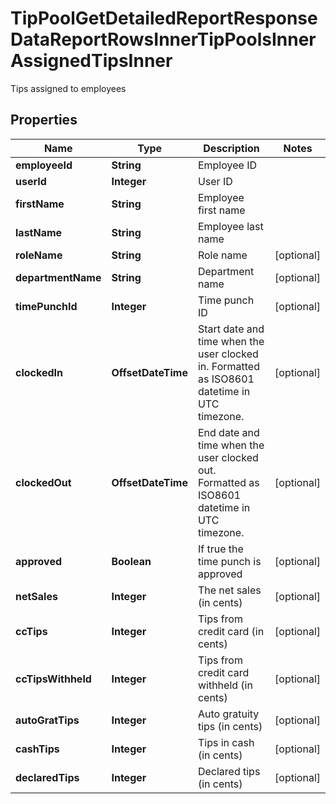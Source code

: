 

# TipPoolGetDetailedReportResponseDataReportRowsInnerTipPoolsInnerAssignedTipsInner

Tips assigned to employees

## Properties

| Name | Type | Description | Notes |
|------------ | ------------- | ------------- | -------------|
|**employeeId** | **String** | Employee ID |  |
|**userId** | **Integer** | User ID |  |
|**firstName** | **String** | Employee first name |  |
|**lastName** | **String** | Employee last name |  |
|**roleName** | **String** | Role name |  [optional] |
|**departmentName** | **String** | Department name |  [optional] |
|**timePunchId** | **Integer** | Time punch ID |  [optional] |
|**clockedIn** | **OffsetDateTime** | Start date and time when the user clocked in. Formatted as ISO8601 datetime in UTC timezone. |  [optional] |
|**clockedOut** | **OffsetDateTime** | End date and time when the user clocked out. Formatted as ISO8601 datetime in UTC timezone. |  [optional] |
|**approved** | **Boolean** | If true the time punch is approved |  [optional] |
|**netSales** | **Integer** | The net sales (in cents) |  [optional] |
|**ccTips** | **Integer** | Tips from credit card (in cents) |  [optional] |
|**ccTipsWithheld** | **Integer** | Tips from credit card withheld (in cents) |  [optional] |
|**autoGratTips** | **Integer** | Auto gratuity tips (in cents) |  [optional] |
|**cashTips** | **Integer** | Tips in cash (in cents) |  [optional] |
|**declaredTips** | **Integer** | Declared tips (in cents) |  [optional] |



